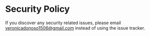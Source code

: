 # Security Policy

If you discover any security related issues, please email veronicadonoso1506@gmail.com instead of using the issue tracker.
